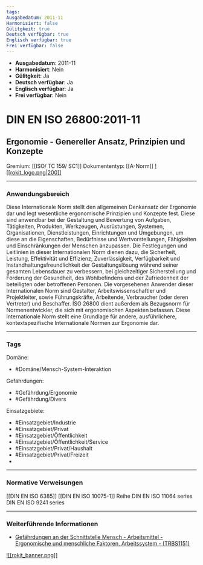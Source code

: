 ```yaml
---
tags:
Ausgabedatum: 2011-11
Harmonisiert: false
Gülitgkeit: true
Deutsch verfügbar: true
Englisch verfügbar: true
Frei verfügbar: false
---
```


- **Ausgabedatum**: 2011-11
- **Harmonisiert**: Nein
- **Gülitgkeit**: Ja
- **Deutsch verfügbar**: Ja
- **Englisch verfügbar**: Ja
- **Frei verfügbar**: Nein

# DIN EN ISO 26800:2011-11
## Ergonomie - Genereller Ansatz, Prinzipien und Konzepte

Gremium: [[ISO/ TC 159/ SC1]]
Dokumententyp: [[A-Norm]]
[![[rokit_logo.png|200]]](https://public-robots.de/)

***
### Anwendungsbereich
Diese Internationale Norm stellt den allgemeinen Denkansatz der Ergonomie dar und legt wesentliche ergonomische Prinzipien und Konzepte fest. Diese sind anwendbar bei der Gestaltung und Bewertung von Aufgaben, Tätigkeiten, Produkten, Werkzeugen, Ausrüstungen, Systemen, Organisationen, Dienstleistungen, Einrichtungen und Umgebungen, um diese an die Eigenschaften, Bedürfnisse und Wertvorstellungen, Fähigkeiten und Einschränkungen der Menschen anzupassen.
Die Festlegungen und Leitlinien in dieser Internationalen Norm dienen dazu, die Sicherheit, Leistung, Effektivität und Effizienz, Zuverlässigkeit, Verfügbarkeit und Instandhaltungsfreundlichkeit der Gestaltungslösung während seiner gesamten Lebensdauer zu verbessern, bei gleichzeitiger Sicherstellung und Förderung der Gesundheit, des Wohlbefindens und der Zufriedenheit der beteiligten oder betroffenen Personen.
Die vorgesehenen Anwender dieser Internationalen Norm sind Gestalter, Arbeitswissenschaftler und Projektleiter, sowie Führungskräfte, Arbeitende, Verbraucher (oder deren Vertreter) und Beschaffer. ISO 26800 dient außerdem als Bezugsnorm für Normenentwickler, die sich mit ergonomischen Aspekten befassen.
Diese Internationale Norm stellt eine Grundlage für andere, ausführlichere, kontextspezifische Internationale Normen zur Ergonomie dar.

***
### Tags

Domäne:
- #Domäne/Mensch-System-Interaktion

Gefährdungen:
- #Gefährdung/Ergonomie 
- #Gefährdung/Divers 

Einsatzgebiete:
- #Einsatzgebiet/Industrie 
- #Einsatzgebiet/Privat 
- #Einsatzgebiet/Öffentlichkeit 
- #Einsatzgebiet/Öffentlichkeit/Service
- #Einsatzgebiet/Privat/Haushalt
- #Einsatzgebiet/Privat/Freizeit
- 
***
### Normative Verweisungen

[[DIN EN ISO 6385]]
[[DIN EN ISO 10075-1]] Reihe
DIN EN ISO 11064 series
DIN EN ISO 9241 series

***
### Weiterführende Informationen

- [Gefährdungen an der Schnittstelle Mensch - Arbeitsmittel - Ergonomische und menschliche Faktoren, Arbeitssystem - (TRBS1151)](https://www.baua.de/DE/Angebote/Regelwerk/TRBS/TRBS-1151) 

[![[rokit_banner.png]]](https://public-robots.de/)
